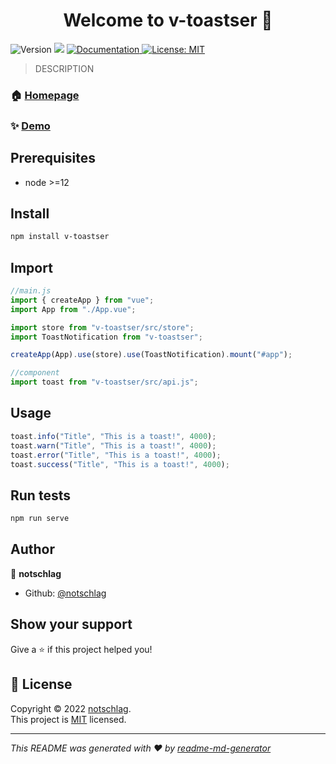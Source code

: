 <h1 align="center">Welcome to v-toastser 👋</h1>
<p>
  <img alt="Version" src="https://img.shields.io/badge/version-1.0.0-blue.svg?cacheSeconds=2592000" />
  <img src="https://img.shields.io/badge/node-%3E%3D12-blue.svg" />
  <a href="https://github.com/notschlag/v-toastser#readme" target="_blank">
    <img alt="Documentation" src="https://img.shields.io/badge/documentation-yes-brightgreen.svg" />
  </a>
  <a href="https://github.com/MeForma/vue-toaster/blob/master/LICENSE.txt" target="_blank">
    <img alt="License: MIT" src="https://img.shields.io/badge/License-MIT-yellow.svg" />
  </a>
</p>

> DESCRIPTION

### 🏠 [Homepage](https://github.com/notschlag/v-toastser#readme)

### ✨ [Demo](https://github.com/notschlag/v-toastser#readme)

## Prerequisites

- node >=12

## Install

```sh
npm install v-toastser
```

## Import

```js
//main.js
import { createApp } from "vue";
import App from "./App.vue";

import store from "v-toastser/src/store";
import ToastNotification from "v-toastser";

createApp(App).use(store).use(ToastNotification).mount("#app");
```

```js
//component
import toast from "v-toastser/src/api.js";
```

## Usage

```js
toast.info("Title", "This is a toast!", 4000);
toast.warn("Title", "This is a toast!", 4000);
toast.error("Title", "This is a toast!", 4000);
toast.success("Title", "This is a toast!", 4000);
```

## Run tests

```sh
npm run serve
```

## Author

👤 **notschlag**

- Github: [@notschlag](https://github.com/notschlag)

## Show your support

Give a ⭐️ if this project helped you!

## 📝 License

Copyright © 2022 [notschlag](https://github.com/notschlag).<br />
This project is [MIT](https://github.com/MeForma/vue-toaster/blob/master/LICENSE.txt) licensed.

---

_This README was generated with ❤️ by [readme-md-generator](https://github.com/kefranabg/readme-md-generator)_

